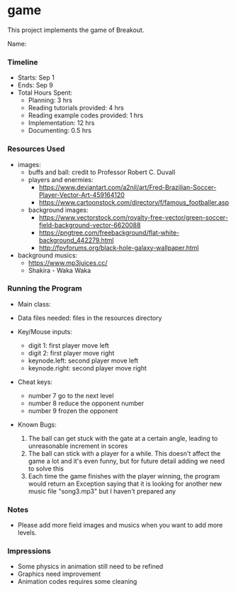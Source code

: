 game
====

This project implements the game of Breakout.

Name: 

### Timeline
   * Starts: Sep 1
   * Ends: Sep 9
   * Total Hours Spent:
        * Planning: 3 hrs
        * Reading tutorials provided: 4 hrs
        * Reading example codes provided: 1 hrs
        * Implementation: 12 hrs
        * Documenting: 0.5 hrs

### Resources Used
* images:
    * buffs and ball: credit to Professor Robert C. Duvall
    * players and enermies:
        * https://www.deviantart.com/a2nil/art/Fred-Brazilian-Soccer-Player-Vector-Art-459164120
        * https://www.cartoonstock.com/directory/f/famous_footballer.asp
    * background images:
        * https://www.vectorstock.com/royalty-free-vector/green-soccer-field-background-vector-6620088
        * https://pngtree.com/freebackground/flat-white-background_442279.html
        * http://fpvforums.org/black-hole-galaxy-wallpaper.html
* background musics:
    * https://www.mp3juices.cc/
    * Shakira - Waka Waka

### Running the Program

* Main class:

* Data files needed: 
	files in the resources directory

* Key/Mouse inputs:
    * digit 1: first player move left
    * digit 2: first player move right
    * keynode.left: second player move left
    * keynode.right: second player move right


* Cheat keys:
    * number 7 go to the next level
    * number 8 reduce the opponent number
    * number 9 frozen the opponent
* Known Bugs:
    1. The ball can get stuck with the gate at a certain angle, leading to unreasonable increment in scores
    2. The ball can stick with a player for a while. This doesn't affect the game a lot and it's even funny, but for future detail adding we need to solve this
    3. Each time the game finishes with the player winning, the program would return an Exception saying that it is looking for another new music file "song3.mp3" but I haven't prepared any
    
### Notes
* Please add more field images and musics when you want to add more levels.
### Impressions
* Some physics in animation still need to be refined
* Graphics need improvement
* Animation codes requires some cleaning



